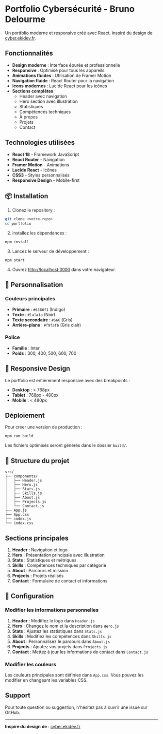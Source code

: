 # Portfolio Cybersécurité - Bruno Delourme

Un portfolio moderne et responsive créé avec React, inspiré du design de [cyber.ekidev.fr](https://cyber.ekidev.fr/).

##  Fonctionnalités

- **Design moderne** : Interface épurée et professionnelle
- **Responsive** : Optimisé pour tous les appareils
- **Animations fluides** : Utilisation de Framer Motion
- **Navigation fluide** : React Router pour la navigation
- **Icons modernes** : Lucide React pour les icônes
- **Sections complètes** :
  - Header avec navigation
  - Hero section avec illustration
  - Statistiques
  - Compétences techniques
  - À propos
  - Projets
  - Contact

##  Technologies utilisées

- **React 18** - Framework JavaScript
- **React Router** - Navigation
- **Framer Motion** - Animations
- **Lucide React** - Icônes
- **CSS3** - Styles personnalisés
- **Responsive Design** - Mobile-first

## 📦 Installation

1. Clonez le repository :
```bash
git clone <votre-repo>
cd portfolio
```

2. Installez les dépendances :
```bash
npm install
```

3. Lancez le serveur de développement :
```bash
npm start
```

4. Ouvrez [http://localhost:3000](http://localhost:3000) dans votre navigateur.

## 🎨 Personnalisation

### Couleurs principales
- **Primaire** : `#6366f1` (Indigo)
- **Texte** : `#1a1a1a` (Noir)
- **Texte secondaire** : `#666` (Gris)
- **Arrière-plans** : `#f9fafb` (Gris clair)

### Police
- **Famille** : Inter
- **Poids** : 300, 400, 500, 600, 700

## 📱 Responsive Design

Le portfolio est entièrement responsive avec des breakpoints :
- **Desktop** : > 768px
- **Tablet** : 768px - 480px
- **Mobile** : < 480px

## Déploiement

Pour créer une version de production :

```bash
npm run build
```

Les fichiers optimisés seront générés dans le dossier `build/`.

## 📄 Structure du projet

```
src/
├── components/
│   ├── Header.js
│   ├── Hero.js
│   ├── Stats.js
│   ├── Skills.js
│   ├── About.js
│   ├── Projects.js
│   └── Contact.js
├── App.js
├── App.css
├── index.js
└── index.css
```

##  Sections principales

1. **Header** : Navigation et logo
2. **Hero** : Présentation principale avec illustration
3. **Stats** : Statistiques et métriques
4. **Skills** : Compétences techniques par catégorie
5. **About** : Parcours et mission
6. **Projects** : Projets réalisés
7. **Contact** : Formulaire de contact et informations

## 🔧 Configuration

### Modifier les informations personnelles

1. **Header** : Modifiez le logo dans `Header.js`
2. **Hero** : Changez le nom et la description dans `Hero.js`
3. **Stats** : Ajustez les statistiques dans `Stats.js`
4. **Skills** : Modifiez les compétences dans `Skills.js`
5. **About** : Personnalisez le parcours dans `About.js`
6. **Projects** : Ajoutez vos projets dans `Projects.js`
7. **Contact** : Mettez à jour les informations de contact dans `Contact.js`

### Modifier les couleurs

Les couleurs principales sont définies dans `App.css`. Vous pouvez les modifier en changeant les variables CSS.

##  Support

Pour toute question ou suggestion, n'hésitez pas à ouvrir une issue sur GitHub.



---

**Inspiré du design de** : [cyber.ekidev.fr](https://cyber.ekidev.fr/)
